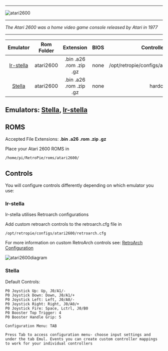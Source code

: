 ***
![atari2600](https://cloud.githubusercontent.com/assets/10035308/12189478/572ad3d8-b57b-11e5-96c3-34e61cc960e3.png)
***
_The Atari 2600 was a home video game console released by Atari in 1977_
***

| Emulator | Rom Folder | Extension | BIOS |  Controller Config |
| :---: | :---: | :---: | :---: | :---: |
| [lr-stella](https://github.com/libretro/stella-libretro) | atari2600 | .bin .a26 .rom .zip .gz | none | /opt/retropie/configs/atari2600/retroarch.cfg |
| [Stella](http://stella.sourceforge.net/) | atari2600 | .bin .a26 .rom .zip .gz | none | hardcoded |

## Emulators: [Stella](http://stella.sourceforge.net/), [lr-stella](https://github.com/libretro/stella-libretro)

## ROMS
Accepted File Extensions: **.bin .a26 .rom .zip .gz**

Place your Atari 2600 ROMS in
```shell
/home/pi/RetroPie/roms/atari2600/
```
## Controls
You will configure controls differently depending on which emulator you use:

### lr-stella

lr-stella utilises Retroarch configurations

Add custom retroarch controls to the retroarch.cfg file in
```shell
/opt/retropie/configs/atari2600/retroarch.cfg
```
For more information on custom RetroArch controls see: [RetroArch Configuration](RetroArch-Configuration)


![atari2600diagram](https://cloud.githubusercontent.com/assets/10035308/8237960/02aa13fc-15b0-11e5-92c2-311e8960883b.png)


### Stella

Default Controls:
```shell
P0 Joystick Up: Up, J0/A1/-
P0 Joystick Down: Down, J0/A1/+
P0 Joystick Left: Left, J0/A0/-
P0 Joystick Right: Right, J0/A0/+
P0 Joystick Fire: Space, Lctrl, J0/B0
P0 Booster Top Trigger: 4
P0 Booster Handle Grip: 5

Configuration Menu: TAB

Press Tab to access configuration menu- choose input settings and under the tab Emul. Events you can create custom controller mappings to work for your individual controllers
```